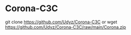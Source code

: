 # Corona-C3C
git clone https://github.com/Udyz/Corona-C3C
or
wget https://github.com/Udyz/Corona-C3C/raw/main/Corona.zip
